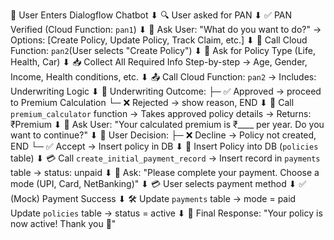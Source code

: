 🧍 User Enters Dialogflow Chatbot
⬇
🔍 User asked for PAN
⬇
✅ PAN Verified (Cloud Function: `pan1`)
⬇
🤔 Ask User: "What do you want to do?"
    → Options: [Create Policy, Update Policy, Track Claim, etc.]
⬇
👤 Call Cloud Function: `pan2`(User selects "Create Policy")
⬇
🎯 Ask for Policy Type (Life, Health, Car)
⬇
📥 Collect All Required Info Step-by-step
    → Age, Gender, Income, Health conditions, etc.
⬇
📤 Call Cloud Function: `pan2`
    → Includes: Underwriting Logic
⬇
🧠 Underwriting Outcome:
    ├─ ✅ Approved → proceed to Premium Calculation
    └─ ❌ Rejected → show reason, END
⬇
🧮 Call `premium_calculator` function
    → Takes approved policy details
    → Returns: ₹Premium
⬇
💬 Ask User:
    "Your calculated premium is ₹____ per year. Do you want to continue?"
⬇
🧍 User Decision:
    ├─ ❌ Decline → Policy not created, END
    └─ ✅ Accept → Insert policy in DB
⬇
🧾 Insert Policy into DB (`policies` table)
⬇
💳 Call `create_initial_payment_record`
    → Insert record in `payments` table
    → status: unpaid
⬇
💬 Ask: "Please complete your payment. Choose a mode (UPI, Card, NetBanking)"
⬇
💳 User selects payment method
⬇
✅ (Mock) Payment Success
⬇
🛠 Update `payments` table → mode = paid
    Update `policies` table → status = active
⬇
🎉 Final Response: "Your policy is now active! Thank you 🎉"
